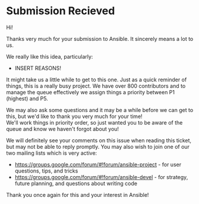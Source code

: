 Submission Recieved
===================

Hi!

Thanks very much for your submission to Ansible.  It sincerely means a lot to us.

We really like this idea, particularly:

   * INSERT REASONS!

It might take us a little while to get to this one.  Just as a quick reminder of things, this is a really busy project.  We have over 800 contributors and to manage the queue effectively
we assign things a priority between P1 (highest) and P5.  

We may also ask some questions and it may be a while before we can get to this, but we'd like to thank you very much for your time!  
We'll work things in priority order, so just wanted you to be aware of the queue and know we haven't forgot about you!

We will definitely see your comments on this issue when reading this ticket, but may not be able to reply promptly.  You may also wish to join one of our two mailing lists
which is very active:

   * https://groups.google.com/forum/#!forum/ansible-project - for user questions, tips, and tricks
   * https://groups.google.com/forum/#!forum/ansible-devel - for strategy, future planning, and questions about writing code

Thank you once again for this and your interest in Ansible!

